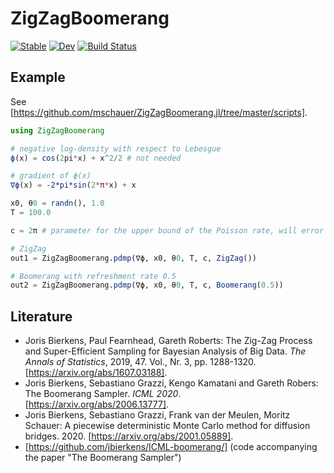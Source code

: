 # ZigZagBoomerang

[![Stable](https://img.shields.io/badge/docs-stable-blue.svg)](https://mschauer.github.io/ZigZagBoomerang.jl/stable)
[![Dev](https://img.shields.io/badge/docs-dev-blue.svg)](https://mschauer.github.io/ZigZagBoomerang.jl/dev/index.html)
[![Build Status](https://travis-ci.com/mschauer/ZigZagBoomerang.jl.svg?branch=master)](https://travis-ci.com/mschauer/ZigZagBoomerang.jl)

## Example
See [https://github.com/mschauer/ZigZagBoomerang.jl/tree/master/scripts].

```julia
using ZigZagBoomerang

# negative log-density with respect to Lebesgue
ϕ(x) = cos(2pi*x) + x^2/2 # not needed

# gradient of ϕ(x)
∇ϕ(x) = -2*pi*sin(2*π*x) + x

x0, θ0 = randn(), 1.0
T = 100.0

c = 2π # parameter for the upper bound of the Poisson rate, will error if too small

# ZigZag
out1 = ZigZagBoomerang.pdmp(∇ϕ, x0, θ0, T, c, ZigZag())

# Boomerang with refreshment rate 0.5
out2 = ZigZagBoomerang.pdmp(∇ϕ, x0, θ0, T, c, Boomerang(0.5))
```

## Literature

* Joris Bierkens, Paul Fearnhead, Gareth Roberts: The Zig-Zag Process and Super-Efficient Sampling for Bayesian Analysis of Big Data. *The Annals of Statistics*, 2019, 47. Vol., Nr. 3, pp. 1288-1320. [https://arxiv.org/abs/1607.03188].
* Joris Bierkens, Sebastiano Grazzi, Kengo Kamatani and Gareth Robers: The Boomerang Sampler. *ICML 2020*. [https://arxiv.org/abs/2006.13777].
* Joris Bierkens, Sebastiano Grazzi, Frank van der Meulen, Moritz Schauer: A piecewise deterministic Monte Carlo method for diffusion bridges.  2020. [https://arxiv.org/abs/2001.05889].
* [https://github.com/jbierkens/ICML-boomerang/] (code accompanying the paper "The Boomerang Sampler")

